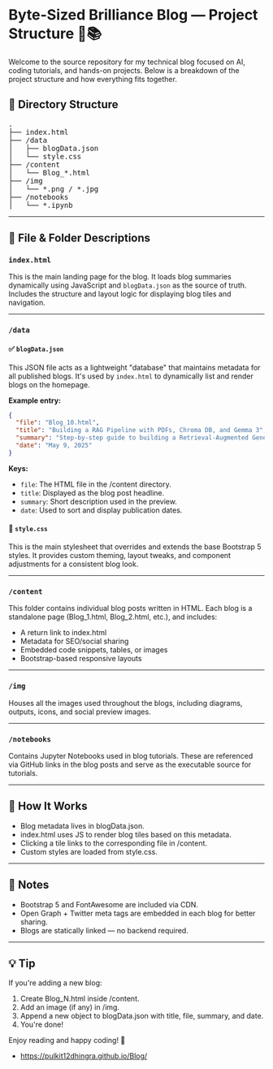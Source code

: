 # Byte-Sized Brilliance Blog — Project Structure 🧠📚

Welcome to the source repository for my technical blog focused on AI, coding tutorials, and hands-on projects. Below is a breakdown of the project structure and how everything fits together.

<h2>📁 Directory Structure</h2>

<pre>
.
├── index.html
├── /data
│   ├── blogData.json
│   └── style.css
├── /content
│   └── Blog_*.html
├── /img
│   └── *.png / *.jpg
├── /notebooks
│   └── *.ipynb
</pre>

---

## 🧩 File & Folder Descriptions

### `index.html`
This is the main landing page for the blog. It loads blog summaries dynamically using JavaScript and `blogData.json` as the source of truth. Includes the structure and layout logic for displaying blog tiles and navigation.

---

### `/data`

#### ✅ `blogData.json`
This JSON file acts as a lightweight "database" that maintains metadata for all published blogs. It's used by `index.html` to dynamically list and render blogs on the homepage.

**Example entry:**
```json
{
  "file": "Blog_10.html",
  "title": "Building a RAG Pipeline with PDFs, Chroma DB, and Gemma 3",
  "summary": "Step-by-step guide to building a Retrieval-Augmented Generation pipeline using LangChain, HuggingFace embeddings, and your own PDF (resume) as a knowledge base.",
  "date": "May 9, 2025"
}
```

**Keys:**
- `file`: The HTML file in the /content directory.
- `title`: Displayed as the blog post headline.
- `summary`: Short description used in the preview.
- `date`: Used to sort and display publication dates.

#### 🎨 `style.css`
This is the main stylesheet that overrides and extends the base Bootstrap 5 styles. It provides custom theming, layout tweaks, and component adjustments for a consistent blog look.

---

### `/content`
This folder contains individual blog posts written in HTML. Each blog is a standalone page (Blog_1.html, Blog_2.html, etc.), and includes:
- A return link to index.html
- Metadata for SEO/social sharing
- Embedded code snippets, tables, or images
- Bootstrap-based responsive layouts

---

### `/img`
Houses all the images used throughout the blogs, including diagrams, outputs, icons, and social preview images.

---

### `/notebooks`
Contains Jupyter Notebooks used in blog tutorials. These are referenced via GitHub links in the blog posts and serve as the executable source for tutorials.

---

## 🚀 How It Works
- Blog metadata lives in blogData.json.
- index.html uses JS to render blog tiles based on this metadata.
- Clicking a tile links to the corresponding file in /content.
- Custom styles are loaded from style.css.

---

## 📌 Notes
- Bootstrap 5 and FontAwesome are included via CDN.
- Open Graph + Twitter meta tags are embedded in each blog for better sharing.
- Blogs are statically linked — no backend required.

---

## 💡 Tip
If you're adding a new blog:
1. Create Blog_N.html inside /content.
2. Add an image (if any) in /img.
3. Append a new object to blogData.json with title, file, summary, and date.
4. You're done!

Enjoy reading and happy coding! 🚀
* https://pulkit12dhingra.github.io/Blog/
